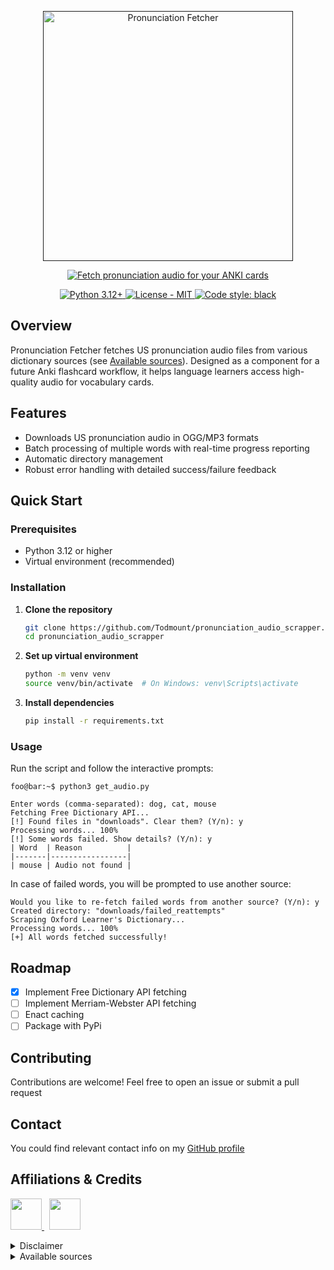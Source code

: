 

<!--- <h1 align="center" title="Project name">Pronunciation Fetcher</h1> --->
<p align="center">
  <a href="">
    <img src="https://res.cloudinary.com/dxteec1w4/image/upload/v1756072579/proninciation_fetcher_vue_dark_cdtelr.png" title="Project name" alt="Pronunciation Fetcher" style="width:400px"/>
  </a>
</p>

<!-- Typing animation -->
<p align="center">
  <a href="https://git.io/typing-svg">
    <img src="https://readme-typing-svg.herokuapp.com?font=Jetbrains+Mono&weight=500&duration=5250&pause=1250&color=41b883&center=true&vCenter=true&width=600&lines=Fetch+pronunciation+audio+for+your+ANKI+cards" 
      title="Typing animation" alt="Fetch pronunciation audio for your ANKI cards" />
  </a>
</p>

<!-- Project specific badges -->
<p align="center">
  <a href="https://python.org" title="Supported python versions">
    <img src="https://img.shields.io/badge/Python-3.12+-blue.svg" alt="Python 3.12+">
  </a>
  <a href="LICENSE" title="License">
    <img src="https://img.shields.io/badge/License-MIT-yellow.svg" alt="License - MIT">
  </a>
  <a href="https://github.com/psf/black" title="Code style">
    <img src="https://img.shields.io/badge/Code%20Style-black-000000.svg" alt="Code style: black">
  </a>
</p>

<h2 align="left">Overview </h2> 

<p>
  Pronunciation Fetcher fetches US pronunciation audio files from various dictionary sources (see <a href="#available-sources">Available sources</a>). 
  Designed as a component for a future Anki flashcard workflow, it helps language learners access high-quality audio for vocabulary cards.
</p>
 
<h2 align="left">Features</h2>

- Downloads US pronunciation audio in OGG/MP3 formats
- Batch processing of multiple words with real-time progress reporting
- Automatic directory management
- Robust error handling with detailed success/failure feedback

<h2 align="left">Quick Start</h2>

### Prerequisites

- Python 3.12 or higher
- Virtual environment (recommended)

### Installation

1. **Clone the repository**
   ```bash
   git clone https://github.com/Todmount/pronunciation_audio_scrapper.git
   cd pronunciation_audio_scrapper
   ```

2. **Set up virtual environment**
   ```bash
   python -m venv venv
   source venv/bin/activate  # On Windows: venv\Scripts\activate
   ```

3. **Install dependencies**
   ```bash
   pip install -r requirements.txt
   ```

### Usage

Run the script and follow the interactive prompts:

```shellsession
foo@bar:~$ python3 get_audio.py

Enter words (comma-separated): dog, cat, mouse
Fetching Free Dictionary API...
[!] Found files in "downloads". Clear them? (Y/n): y
Processing words... 100%
[!] Some words failed. Show details? (Y/n): y
| Word  | Reason          |
|-------|-----------------|
| mouse | Audio not found |

```

In case of failed words, you will be prompted to use another source:

```shellsession
Would you like to re-fetch failed words from another source? (Y/n): y
Created directory: "downloads/failed_reattempts"
Scraping Oxford Learner's Dictionary...
Processing words... 100%
[+] All words fetched successfully!
```

<h2 align="left">Roadmap</h2>

- [x] Implement Free Dictionary API fetching
- [ ] Implement Merriam-Webster API fetching
- [ ] Enact caching
- [ ] Package with PyPi

## Contributing
Contributions are welcome! Feel free to open an issue or submit a pull request

## Contact
You could find relevant contact info on my [GitHub profile](https://github.com/Todmount)

<h2 align="left">Affiliations & Credits</h2>

<p align="left">
  <!-- Anki -->
  <a href="https://apps.ankiweb.net/">
    <img src="https://upload.wikimedia.org/wikipedia/commons/thumb/3/3d/Anki-icon.svg/240px-Anki-icon.svg.png" style="height:50px">
  </a>
  &nbsp; <!-- for similar spacing -->
  <!-- Merriam-Webster -->
  <!--- <a href="https://www.merriam-webster.com/">
    <img src="https://dictionaryapi.com/images/info/branding-guidelines/MWLogo_DarkBG_120x120_2x.png" height="70">
  </a> 
  &nbsp;&nbsp;&nbsp; --->
  <!-- Oxford -->
  <a href="https://www.oxfordlearnersdictionaries.com/">
    <img src="https://librum.io/wp-content/uploads/2024/06/oxfordlearnersdictionaries-300x300.png.webp" style="height:50px">
  </a>
</p>

<details markdown="1" id=disclaimer><summary>Disclaimer</summary>
  <p><sub>
    *Audio scraped from <b>Oxford Learner’s Dictionary</b> (unofficial, not affiliated with Oxford Languages)<br>
    **Designed for use with Anki. This project is independent and not affiliated with the official Anki project.
  </sub></p>

</details>

<details markdown="1" id=available-sources>
  <summary>Available sources</summary>
  <ul>
    <li><a href="https://dictionaryapi.dev/">Free Dictionary API</a></li>
    <li><a href="https://www.oxfordlearnersdictionaries.com/">Oxdord Learner's Dictionary</a></li>
    <!--- <li><a href="https://dictionaryapi.com/">Merriam-Webster Dictionary API</a></li> --->
  </ul>
</details>
